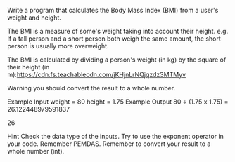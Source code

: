 Write a program that calculates the Body Mass Index (BMI) from a user's weight and height.

The BMI is a measure of some's weight taking into account their height. e.g. If a tall person and a short person both weigh the same amount, the short person is usually more overweight.

The BMI is calculated by dividing a person's weight (in kg) by the square of their height (in m):https://cdn.fs.teachablecdn.com/jKHjnLrNQjqzdz3MTMyv

Warning you should convert the result to a whole number.

Example Input
weight = 80
height = 1.75
Example Output
80 ÷ (1.75 x 1.75) = 26.122448979591837

26

Hint
Check the data type of the inputs.
Try to use the exponent operator in your code.
Remember PEMDAS.
Remember to convert your result to a whole number (int).